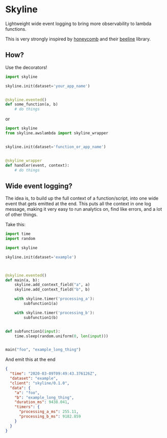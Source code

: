 # Skyline

Lightweight wide event logging to bring more observability to lambda functions.

This is very strongly inspired by [honeycomb](https://honeycomb.io) and their [beeline](https://github.com/honeycomb/beeline-python) library.

## How?

Use the decorators!

```python
import skyline

skyline.init(dataset='your_app_name')


@skyline.evented()
def some_function(a, b)
    # do things
```

or 

```python
import skyline
from skyline.awslambda import skyline_wrapper


skyline.init(dataset='function_or_app_name')


@skyline_wrapper
def handler(event, context):
    # do things
```


## Wide event logging?

The idea is, to build up the full context of a function/script, into one wide
event that gets emitted at the end.  This puts all the context in one log
message, making it very easy to run analytics on, find like errors, and a lot
of other things.

Take this:

```python
import time
import random

import skyline

skyline.init(dataset='example')



@skyline.evented()
def main(a, b):
    skyline.add_context_field("a", a)
    skyline.add_context_field("b", b)

    with skyline.timer('processing_a'):
        subfunction1(a)

    with skyline.timer('processing_b'):
        subfunction1(b)


def subfunction1(input):
    time.sleep(random.uniform(0, len(input)))


main("foo", "example_long_thing")
```

And emit this at the end

```json
{
  "time": "2020-03-09T09:49:43.376126Z",
  "dataset": "example",
  "client": "skyline/0.1.0",
  "data": {
    "a": "foo",
    "b": "example_long_thing",
    "duration_ms": 9438.041,
    "timers": {
      "processing_a_ms": 255.11,
      "processing_b_ms": 9182.859
    }
  }
}
```

